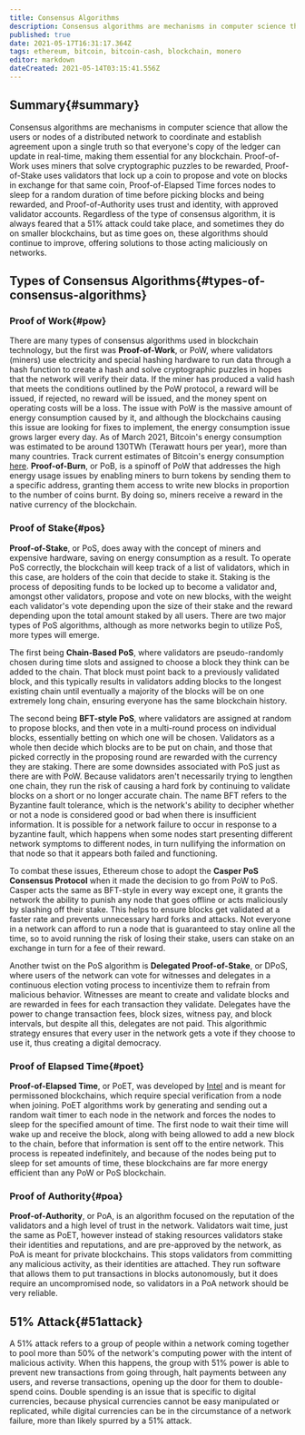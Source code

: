 ```yaml
---
title: Consensus Algorithms
description: Consensus algorithms are mechanisms in computer science that blockchains use to operate as intended.
published: true
date: 2021-05-17T16:31:17.364Z
tags: ethereum, bitcoin, bitcoin-cash, blockchain, monero
editor: markdown
dateCreated: 2021-05-14T03:15:41.556Z
---
```


## Summary{#summary}

Consensus algorithms are mechanisms in computer science that allow the users or nodes of a distributed network to coordinate and establish agreement upon a single truth so that everyone's copy of the ledger can update in real-time, making them essential for any blockchain. Proof-of-Work uses miners that solve cryptographic puzzles to be rewarded, Proof-of-Stake uses validators that lock up a coin to propose and vote on blocks in exchange for that same coin, Proof-of-Elapsed Time forces nodes to sleep for a random duration of time before picking blocks and being rewarded, and Proof-of-Authority uses trust and identity, with approved validator accounts. Regardless of the type of consensus algorithm, it is always feared that a 51% attack could take place, and sometimes they do on smaller blockchains, but as time goes on, these algorithms should continue to improve, offering solutions to those acting maliciously on networks.

## Types of Consensus Algorithms{#types-of-consensus-algorithms}

### Proof of Work{#pow}

There are many types of consensus algorithms used in blockchain technology, but the first was **Proof-of-Work**, or PoW, where validators (miners) use electricity and special hashing hardware to run data through a hash function to create a hash and solve cryptographic puzzles in hopes that the network will verify their data. If the miner has produced a valid hash that meets the conditions outlined by the PoW protocol, a reward will be issued, if rejected, no reward will be issued, and the money spent on operating costs will be a loss. The issue with PoW is the massive amount of energy consumption caused by it, and although the blockchains causing this issue are looking for fixes to implement, the energy consumption issue grows larger every day. As of March 2021, Bitcoin's energy consumption was estimated to be around 130TWh (Terawatt hours per year), more than many countries. Track current estimates of Bitcoin's energy consumption [here](https://cbeci.org/). **Proof-of-Burn**, or PoB, is a spinoff of PoW that addresses the high energy usage issues by enabling miners to burn tokens by sending them to a specific address, granting them access to write new blocks in proportion to the number of coins burnt. By doing so, miners receive a reward in the native currency of the blockchain.

### Proof of Stake{#pos}

**Proof-of-Stake**, or PoS, does away with the concept of miners and expensive hardware, saving on energy consumption as a result. To operate PoS correctly, the blockchain will keep track of a list of validators, which in this case, are holders of the coin that decide to stake it. Staking is the process of depositing funds to be locked up to become a validator and, amongst other validators, propose and vote on new blocks, with the weight each validator's vote depending upon the size of their stake and the reward depending upon the total amount staked by all users. There are two major types of PoS algorithms, although as more networks begin to utilize PoS, more types will emerge.

The first being **Chain-Based PoS**, where validators are pseudo-randomly chosen during time slots and assigned to choose a block they think can be added to the chain. That block must point back to a previously validated block, and this typically results in validators adding blocks to the longest existing chain until eventually a majority of the blocks will be on one extremely long chain, ensuring everyone has the same blockchain history.

The second being **BFT-style PoS**, where validators are assigned at random to propose blocks, and then vote in a multi-round process on individual blocks, essentially betting on which one will be chosen. Validators as a whole then decide which blocks are to be put on chain, and those that picked correctly in the proposing round are rewarded with the currency they are staking. There are some downsides associated  with PoS just as there are with PoW. Because validators aren't necessarily trying to lengthen one chain, they run the risk of causing a hard fork by continuing to validate blocks on a short or no longer accurate chain. The name BFT refers to the Byzantine fault tolerance, which is the network's ability to decipher whether or not a node is considered good or bad when there is insufficient information. It is possible for a network failure to occur in response to a byzantine fault, which happens when some nodes start presenting different network symptoms to different nodes, in turn nullifying the information on that node so that it appears both failed and functioning.

To combat these issues, Ethereum chose to adopt the **Casper PoS Consensus Protocol** when it made the decision to go from PoW to PoS. Casper acts the same as BFT-style in every way except one, it grants the network the ability to punish any node that goes offline or acts maliciously by slashing off their stake. This helps to ensure blocks get validated at a faster rate and prevents unnecessary hard forks and attacks. Not everyone in a network can afford to run a node that is guaranteed to stay online all the time, so to avoid running the risk of losing their stake, users can stake on an exchange in turn for a fee of their reward.

Another twist on the PoS algorithm is **Delegated Proof-of-Stake**, or DPoS, where users of the network can vote for witnesses and delegates in a continuous election voting  process to incentivize them to refrain from malicious behavior. Witnesses are meant to create and validate blocks and are rewarded in fees for each transaction they validate. Delegates have the power to change transaction fees, block sizes, witness pay, and block intervals, but despite all this, delegates are not paid. This algorithmic strategy ensures that every user in the network gets a vote if they choose to use it, thus creating a digital democracy.

### Proof of Elapsed Time{#poet}

**Proof-of-Elapsed Time**, or PoET, was developed by [Intel](https://www.intel.com/content/www/us/en/homepage.html?cid=sem&source=sa360&campid=2021_ao_gmc_us_mbcbu_mbe3_bp_text-link_brand_exact_cd_intel-brand-refresh-intel_O-2FX5D_google_b2c_is_nonpbm&ad_group=brand_intel_b2c1-awa&intel_term=intel&sa360id=43700060054833261&gclsrc=ds&gclsrc=ds) and is meant for permissoned blockchains, which require special verification from a node when joining. PoET algorithms work by generating and sending out a random wait timer to each node in the network and forces the nodes to sleep for the specified amount of time. The first node to wait their time will wake up and receive the block, along with being allowed to add a new block to the chain, before that information is sent off to the entire network. This process is repeated indefinitely, and because of the nodes being put to sleep for set amounts of time, these blockchains are far more energy efficient than any PoW or PoS blockchain.

### Proof of Authority{#poa}

**Proof-of-Authority**, or PoA, is an algorithm focused on the reputation of the validators and a high level of trust in the network. Validators wait time, just the same as PoET, however instead of staking resources validators stake their identities and reputations, and are pre-approved by the network, as PoA is meant for private blockchains. This stops validators from committing any malicious activity, as their identities are attached. They run software that allows them to put transactions in blocks autonomously, but it does require an uncompromised node, so validators in a PoA network should be very reliable.

## 51% Attack{#51attack}

A 51% attack refers to a group of people within a network coming together to pool more than 50% of the network's computing power with the intent of malicious activity. When this happens, the group with 51% power is able to prevent new transactions from going through, halt payments between any users, and reverse transactions, opening up the door for them to double-spend coins. Double spending is an issue that is specific to digital currencies, because physical currencies cannot be easy manipulated or replicated, while digital currencies can be in the circumstance of a network failure, more than likely spurred by a 51% attack.
